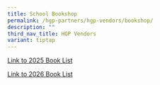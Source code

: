 ```yaml
---
title: School Bookshop
permalink: /hgp-partners/hgp-vendors/bookshop/
description: ""
third_nav_title: HGP Vendors
variant: tiptap
---
```

<p><a href="https://drive.google.com/drive/folders/1T_ckDSGAAGwxJzBDtcP-T3Pp8twXWPGB?usp=sharing" rel="noopener noreferrer nofollow" target="_blank">Link to 2025 Book List</a>
</p>
<p><a href="https://drive.google.com/drive/folders/1JnbpHjOVUO4_aNuerp6JNKxo3XBn4NJX?usp=sharing" rel="noopener noreferrer nofollow" target="_blank">Link to 2026 Book List</a>
</p>